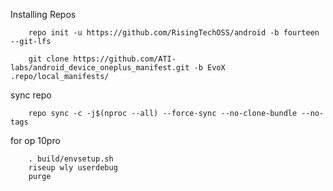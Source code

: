 Installing Repos

        repo init -u https://github.com/RisingTechOSS/android -b fourteen --git-lfs

        git clone https://github.com/ATI-labs/android_device_oneplus_manifest.git -b EvoX .repo/local_manifests/
        
sync repo

        repo sync -c -j$(nproc --all) --force-sync --no-clone-bundle --no-tags

for op 10pro
        
        . build/envsetup.sh
        riseup wly userdebug
        purge
